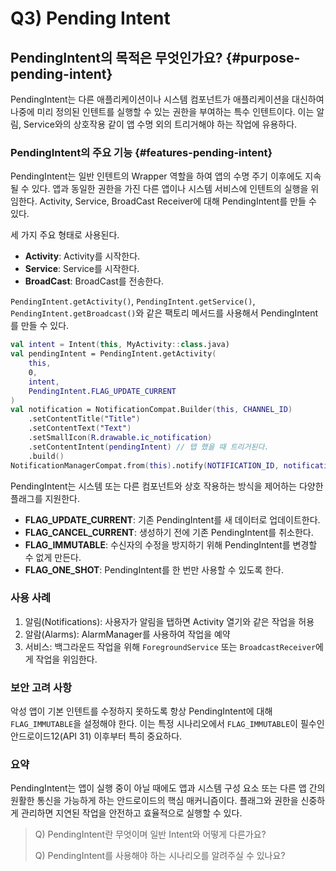 # Q3) Pending Intent

## PendingIntent의 목적은 무엇인가요? {#purpose-pending-intent}
PendingIntent는 다른 애플리케이션이나 시스템 컴포넌트가 애플리케이션을 대신하여 나중에 미리 정의된 인텐트를 실행할 수 있는 권한을 부여하는 특수 인텐트이다.
이는 알림, Service와의 상호작용 같이 앱 수명 외의 트리거해야 하는 작업에 유용하다.

### PendingIntent의 주요 기능 {#features-pending-intent}
PendingIntent는 일반 인텐트의 Wrapper 역할을 하여 앱의 수명 주기 이후에도 지속될 수 있다.
앱과 동일한 권한을 가진 다른 앱이나 시스템 서비스에 인텐트의 실행을 위임한다.
Activity, Service, BroadCast Receiver에 대해 PendingIntent를 만들 수 있다.

세 가지 주요 형태로 사용된다.
- **Activity**: Activity를 시작한다.
- **Service**: Service를 시작한다.
- **BroadCast**: BroadCast를 전송한다.

`PendingIntent.getActivity()`, `PendingIntent.getService()`, `PendingIntent.getBroadcast()`와 같은 팩토리 메서드를 사용해서 PendingIntent를 만들 수 있다.

```Kotlin
val intent = Intent(this, MyActivity::class.java)
val pendingIntent = PendingIntent.getActivity(
    this,
    0,
    intent,
    PendingIntent.FLAG_UPDATE_CURRENT
)
val notification = NotificationCompat.Builder(this, CHANNEL_ID)
    .setContentTitle("Title")
    .setContentText("Text")
    .setSmallIcon(R.drawable.ic_notification)
    .setContentIntent(pendingIntent) // 탭 했을 때 트리거된다.
    .build()
NotificationManagerCompat.from(this).notify(NOTIFICATION_ID, notification)
```

PendingIntent는 시스템 또는 다른 컴포넌트와 상호 작용하는 방식을 제어하는 다양한 플래그를 지원한다.

- **FLAG_UPDATE_CURRENT**: 기존 PendingIntent를 새 데이터로 업데이트한다.
- **FLAG_CANCEL_CURRENT**: 생성하기 전에 기존 PendingIntent를 취소한다.
- **FLAG_IMMUTABLE**: 수신자의 수정을 방지하기 위해 PendingIntent를 변경할 수 없게 만든다.
- **FLAG_ONE_SHOT**: PendingIntent를 한 번만 사용할 수 있도록 한다.

### 사용 사례
1. 알림(Notifications): 사용자가 알림을 탭하면 Activity 열기와 같은 작업을 허용
2. 알람(Alarms): AlarmManager를 사용하여 작업을 예약
3. 서비스: 백그라운드 작업을 위해 `ForegroundService` 또는 `BroadcastReceiver`에게 작업을 위임한다.

### 보안 고려 사항
악성 앱이 기본 인텐트를 수정하지 못하도록 항상 PendingIntent에 대해 `FLAG_IMMUTABLE`을 설정해야 한다.
이는 특정 시나리오에서 `FLAG_IMMUTABLE`이 필수인 안드로이드12(API 31) 이후부터 특히 중요하다.

### 요약
PendingIntent는 앱이 실행 중이 아닐 때에도 앱과 시스템 구성 요소 또는 다른 앱 간의 원활한 통신을 가능하게 하는 안드로이드의 핵심 매커니즘이다.
플래그와 권한을 신중하게 관리하면 지연된 작업을 안전하고 효율적으로 실행할 수 있다.

> Q) PendingIntent란 무엇이며 일반 Intent와 어떻게 다른가요?
> 
> Q) PendingIntent를 사용해야 하는 시나리오를 알려주실 수 있나요?

